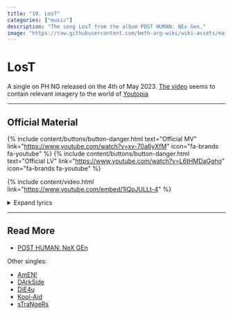 ```yaml
---
title: "10. LosT"
categories: ["music"]
description: "The song LosT from the album POST HUMAN: NEx Gen."
image: "https://raw.githubusercontent.com/bmth-arg-wiki/wiki-assets/main/music/ph2/album_cover_300.png"
---
```

#  LosT

A single on PH:NG released on the 4th of May 2023. [The video](https://www.youtube.com/watch?v=xv-70a6yXfM) 
seems to contain relevant imagery to the world of [Youtopia](../lore/youtopia)

***

## Official Material

{% include content/buttons/button-danger.html text="Official MV" link="https://www.youtube.com/watch?v=xv-70a6yXfM" icon="fa-brands fa-youtube" %}
{% include content/buttons/button-danger.html text="Official LV" link="https://www.youtube.com/watch?v=L6tHMDaGgho" icon="fa-brands fa-youtube" %}

{% include content/video.html link="https://www.youtube.com/embed/1IQpJULLt-4" %}

<details class="lyrics">
<summary>Expand lyrics</summary>
{{"
> watching evangelion
> with a big fat slug of ketamine
> i lost the plot a little while ago, oh-oh
> my dog just died
> my friends hate me
> i saw myself on mtv
> and my ego is not my amigo
>
> oh, maybe i don't belong on this planet
> red crescent moons all over my hands
> it's too much to take
> i can't understand it
>
> someone, tell me
> why am i this way?
> stupid medicine not doing anything
> what the hell is fucking wrong with me?
> i guess there's no remedy
> i'm so terribly lost
>
> imaginary enemies
> suicidal tendencies
> serotonin's proper on its arse, oh-oh
> i used to go to therapy
> but the doctor tried to section me
> the next time that i open up
> to someone will be my autopsy 
>
> because i don't think i belong on this planet
> red crescent moons all over my hands
> it's too much to take,
> i can't fucking stand it
>
> someone, tell me
> why am i this way?
> stupid medicine not doing anything
> what the hell is fucking wrong with me?
> i guess there's no remedy
> own worst enemy
> i'm so terribly lost
>
> if i keep this up
> i think i'm gonna break down
> if i keep this up
> i think i'm gonna break down
> i think i'm gonna break down
> i think i'm gonna break down
>
> someone, tell me
> why am i this way?
> stupid medicine not doing anything
> what the hell is fucking wrong with me?
> i guess there's no remedy
> i'm so terribly lost
> why am i this way?
> stupid medicine not doing anything
> what the hell is fucking wrong with me?
> i guess there's no remedy
> own worst enemy
> i'm so terribly lost
>
> Source: [lyrics video](https://www.youtube.com/watch?v=L6tHMDaGgho).
" | markdownify }}
</details>

***

## Read More

- [POST HUMAN: NeX GEn](ph-nex-gen)

Other singles:

- [AmEN!](song-amen)
- [DArkSide](song-darkside)
- [DiE4u](song-die4u)
- [Kool-Aid](song-koolaid)
- [sTraNgeRs](song-strangers)